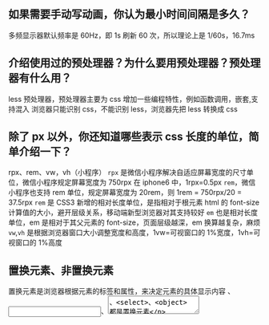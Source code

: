 ## 如果需要手动写动画，你认为最小时间间隔是多久？

多频显示器默认频率是 60Hz，即 1s 刷新 60 次，所以理论上是 1/60s，16.7ms

## 介绍使用过的预处理器？为什么要用预处理器？预处理器有什么用？

less 预处理器，预处理器主要为 css 增加一些编程特性，例如函数调用，嵌套,支持混入
浏览器只能识别 css，不能识别 less，浏览器先把 less 转换成 css

## 除了 px 以外，你还知道哪些表示 css 长度的单位，简单介绍一下？

rpx、rem、vw，vh（小程序）
`rpx` 是微信小程序解决自适应屏幕宽度的尺寸单位，微信小程序规定屏幕宽度为 750rpx
在 iphone6 中，1rpx=0.5px
`rem`，微信小程序也支持 rem 单位，规定屏幕宽度为 20rem，则 1rem = 750rpx/20 = 37.5rpx
`rem` 是 CSS3 新增的相对长度单位，是指相对于根元素 html 的 font-size 计算值的大小，避开层级关系，移动端新型浏览器对其支持较好
`em` 也是相对长度单位，em 是相对于其父元素的 font-size，页面层级越深，em 换算越复杂，麻烦
`vw`,`vh` 是根据浏览器窗口大小调整宽度和高度，1vw=可视窗口的 1%宽度，1vh=可视窗口的 1%高度

## 置换元素、非置换元素

置换元素是浏览器根据元素的标签和属性，来决定元素的具体显示内容
<img>、<input>、<textarea>、<select>、<object> 都是置换元素

## 重绘、回流

回流必定触发重绘

### 重绘

当 render tree 中的一些元素需要更新属性，而这些元素只是改变元素额外观、风格，而不影响布局，不如，background-color

### 回流

当 render tree 的一部分（或全部）因为元素的规模尺寸、布局，隐藏等改变而需要重新构建

## position 取值

1. absolute
   生成绝对定位的元素，相对于 static 定位以外的第一个父元素进行定位。
   元素的位置通过 "left", "top", "right" 以及 "bottom" 属性进行规定。
2. fixed
   生成绝对定位的元素，相对于浏览器窗口进行定位。
   元素的位置通过 "left", "top", "right" 以及 "bottom" 属性进行规定。
3. static
   默认值。没有定位，元素出现在正常的流中（忽略 top, bottom, left, right 或者 z-index 声明）
4. inherit
   规定应该从父元素继承 position 属性的值
5. relative
   生成相对定位的元素，相对于其正常位置进行定位。
   因此，"left:20" 会向元素的 LEFT 位置添加 20 像素

## 垂直居中布局

1. flex 布局 设置父元素 display: flex; 子元素设置 justify-content: center;(水平居中) align-items:center;(垂直居中)
2. position: absolute; top: 50%; left: 50%; margin-left: 盒子宽度/2; margin-top: 盒子高度/2;
3. position: absolute; margin: 0 auto; top: 50%; margin-top: 盒子高度/2；
